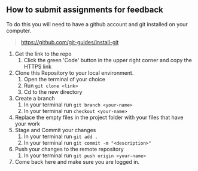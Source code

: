 ## How to submit assignments for feedback

To do this you will need to have a github account and git installed on your computer.
> https://github.com/git-guides/install-git


1. Get the link to the repo
    1. Click the green 'Code' button in the upper right corner and copy the HTTPS link
2. Clone this Repository to your local environment.
    1. Open the terminal of your choice
    2. Run `git clone <link>`
    3. Cd to the new directory
3. Create a branch
    1. In your terminal run `git branch <your-name>`
    2. In your terminal run `checkout <your-name>`
4. Replace the empty files in the project folder with your files that have your work
5. Stage and Commit your changes
    1. In your terminal run `git add .`
    2. In your terminal run `git commit -m "<description>"`
6. Push your changes to the remote repository
    1. In your terminal run `git push origin <your-name>`
7. Come back here and make sure you are logged in.

